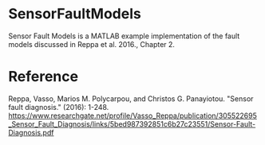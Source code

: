 # SensorFaultModels

Sensor Fault Models is a MATLAB example implementation of the fault models discussed in Reppa et al. 2016., Chapter 2.


Reference
=========
Reppa, Vasso, Marios M. Polycarpou, and Christos G. Panayiotou. "Sensor fault diagnosis." (2016): 1-248.
https://www.researchgate.net/profile/Vasso_Reppa/publication/305522695_Sensor_Fault_Diagnosis/links/5bed987392851c6b27c23551/Sensor-Fault-Diagnosis.pdf
